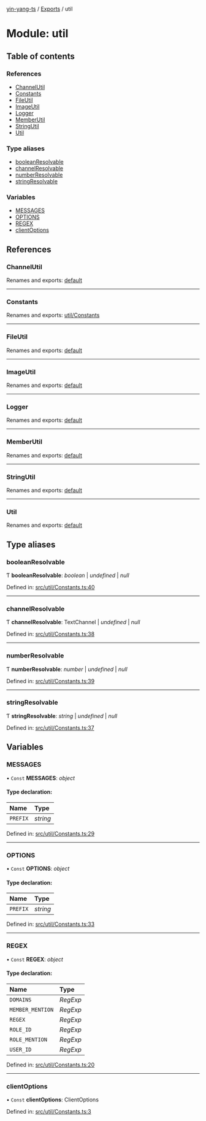 [yin-yang-ts](../README.md) / [Exports](../modules.md) / util

# Module: util

## Table of contents

### References

- [ChannelUtil](util.md#channelutil)
- [Constants](util.md#constants)
- [FileUtil](util.md#fileutil)
- [ImageUtil](util.md#imageutil)
- [Logger](util.md#logger)
- [MemberUtil](util.md#memberutil)
- [StringUtil](util.md#stringutil)
- [Util](util.md#util)

### Type aliases

- [booleanResolvable](util.md#booleanresolvable)
- [channelResolvable](util.md#channelresolvable)
- [numberResolvable](util.md#numberresolvable)
- [stringResolvable](util.md#stringresolvable)

### Variables

- [MESSAGES](util.md#messages)
- [OPTIONS](util.md#options)
- [REGEX](util.md#regex)
- [clientOptions](util.md#clientoptions)

## References

### ChannelUtil

Renames and exports: [default](../classes/util_channel.default.md)

___

### Constants

Renames and exports: [util/Constants](util_constants.md)

___

### FileUtil

Renames and exports: [default](../classes/util_file.default.md)

___

### ImageUtil

Renames and exports: [default](../classes/util_image.default.md)

___

### Logger

Renames and exports: [default](../classes/util_logger.default.md)

___

### MemberUtil

Renames and exports: [default](../classes/util_memberutil.default.md)

___

### StringUtil

Renames and exports: [default](../classes/util_string.default.md)

___

### Util

Renames and exports: [default](../classes/util_util.default.md)

## Type aliases

### booleanResolvable

Ƭ **booleanResolvable**: *boolean* \| *undefined* \| *null*

Defined in: [src/util/Constants.ts:40](https://github.com/DetroitWhiskey136/ying-yang-ts/blob/112e06c/src/util/Constants.ts#L40)

___

### channelResolvable

Ƭ **channelResolvable**: TextChannel \| *undefined* \| *null*

Defined in: [src/util/Constants.ts:38](https://github.com/DetroitWhiskey136/ying-yang-ts/blob/112e06c/src/util/Constants.ts#L38)

___

### numberResolvable

Ƭ **numberResolvable**: *number* \| *undefined* \| *null*

Defined in: [src/util/Constants.ts:39](https://github.com/DetroitWhiskey136/ying-yang-ts/blob/112e06c/src/util/Constants.ts#L39)

___

### stringResolvable

Ƭ **stringResolvable**: *string* \| *undefined* \| *null*

Defined in: [src/util/Constants.ts:37](https://github.com/DetroitWhiskey136/ying-yang-ts/blob/112e06c/src/util/Constants.ts#L37)

## Variables

### MESSAGES

• `Const` **MESSAGES**: *object*

#### Type declaration:

Name | Type |
:------ | :------ |
`PREFIX` | *string* |

Defined in: [src/util/Constants.ts:29](https://github.com/DetroitWhiskey136/ying-yang-ts/blob/112e06c/src/util/Constants.ts#L29)

___

### OPTIONS

• `Const` **OPTIONS**: *object*

#### Type declaration:

Name | Type |
:------ | :------ |
`PREFIX` | *string* |

Defined in: [src/util/Constants.ts:33](https://github.com/DetroitWhiskey136/ying-yang-ts/blob/112e06c/src/util/Constants.ts#L33)

___

### REGEX

• `Const` **REGEX**: *object*

#### Type declaration:

Name | Type |
:------ | :------ |
`DOMAINS` | *RegExp* |
`MEMBER_MENTION` | *RegExp* |
`REGEX` | *RegExp* |
`ROLE_ID` | *RegExp* |
`ROLE_MENTION` | *RegExp* |
`USER_ID` | *RegExp* |

Defined in: [src/util/Constants.ts:20](https://github.com/DetroitWhiskey136/ying-yang-ts/blob/112e06c/src/util/Constants.ts#L20)

___

### clientOptions

• `Const` **clientOptions**: ClientOptions

Defined in: [src/util/Constants.ts:3](https://github.com/DetroitWhiskey136/ying-yang-ts/blob/112e06c/src/util/Constants.ts#L3)
